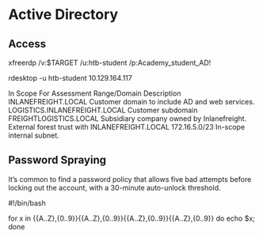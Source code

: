 # Active Directory

## Access

xfreerdp /v:$TARGET /u:htb-student /p:Academy_student_AD!

rdesktop -u htb-student 10.129.164.117


In Scope For Assessment
Range/Domain	Description
INLANEFREIGHT.LOCAL	Customer domain to include AD and web services.
LOGISTICS.INLANEFREIGHT.LOCAL	Customer subdomain
FREIGHTLOGISTICS.LOCAL	Subsidiary company owned by Inlanefreight. External forest trust with INLANEFREIGHT.LOCAL
172.16.5.0/23	In-scope internal subnet.

## Password Spraying

It’s common to find a password policy that allows five bad attempts before locking out the account, with a 30-minute auto-unlock threshold. 

#!/bin/bash

for x in {{A..Z},{0..9}}{{A..Z},{0..9}}{{A..Z},{0..9}}{{A..Z},{0..9}}
    do echo $x;
done



